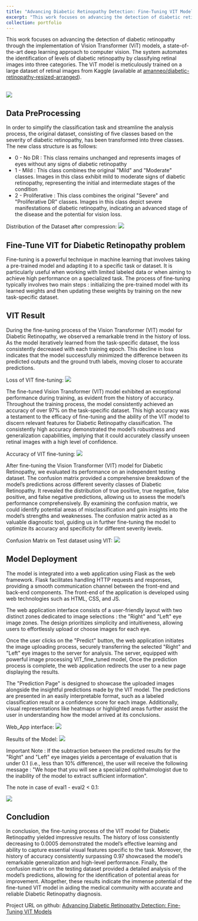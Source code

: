 ```yaml
---
title: "Advancing Diabetic Retinopathy Detection: Fine-Tuning VIT Models"
excerpt: "This work focuses on advancing the detection of diabetic retinopathy through the implementation of Vision Transformer (ViT) models, as state-of-the-art deep learning approach to computer vision.<br/><img src='/images/Retinopathy.png'>"
collection: portfolio
---
```


This work focuses on advancing the detection of diabetic retinopathy through the implementation of Vision Transformer (ViT) models, a state-of-the-art deep learning approach to computer vision. The system automates the identification of levels of diabetic retinopathy by classifying retinal images into three categories. The ViT model is meticulously trained on a large dataset of retinal images from Kaggle (available at <a href="https://www.kaggle.com/datasets/amanneo/diabetic-retinopathy-resized-arranged">amanneo/diabetic-retinopathy-resized-arranged</a>).

<br/><img src='/images/Retinopathy.png'>

<h2>Data PreProcessing</h2>

In order to simplify the classification task and streamline the analysis process, the original dataset, consisting of five classes based on the severity of diabetic retinopathy, has been transformed into three classes. The new class structure is as follows:

<ul>
    <li>0 - No DR : This class remains unchanged and represents images of eyes without any signs of diabetic retinopathy</li>
    <li>1 - Mild : This class combines the original "Mild" and "Moderate" classes. Images in this class exhibit mild to moderate signs of diabetic retinopathy, representing the initial and intermediate stages of the condition</li>
    <li>2 - Proliferative : This class combines the original "Severe" and "Proliferative DR" classes. Images in this class depict severe manifestations of diabetic retinopathy, indicating an advanced stage of the disease and the potential for vision loss.</li>
</ul>
Distribution of the Dataset after compression:
<img src='/images/Tsne_visualization.png'>

<h2>Fine-Tune VIT for Diabetic Retinopathy problem</h2>
Fine-tuning is a powerful technique in machine learning that involves taking a pre-trained model and adapting it to a specific task or dataset. It is particularly useful when working with limited labeled data or when aiming to achieve high performance on a specialized task. The process of fine-tuning typically involves two main steps : initializing the pre-trained model with its learned weights and then updating these weights by training on the new task-specific dataset.

<h2>VIT Result</h2>
During the fine-tuning process of the Vision Transformer (VIT) model for Diabetic Retinopathy, we observed a remarkable trend in the history of loss. As the model iteratively learned from the task-specific dataset, the loss consistently decreased with each training epoch. This decline in loss indicates that the model successfully minimized the difference between its predicted outputs and the ground truth labels, moving closer to accurate predictions.

Loss of VIT fine-tuning:
<img src='/images/histLoss_of_the_VIT_model.png'>

The fine-tuned Vision Transformer (VIT) model exhibited an exceptional performance during training, as evident from the history of accuracy. Throughout the training process, the model consistently achieved an accuracy of over 97% on the task-specific dataset. This high accuracy was a testament to the efficacy of fine-tuning and the ability of the VIT model to discern relevant features for Diabetic Retinopathy classification. The consistently high accuracy demonstrated the model’s robustness and generalization capabilities, implying that it could
accurately classify unseen retinal images with a high level of confidence.

Accuracy of VIT fine-tuning:
<img src='/images/histAccuracy_of_the_VIT_model.png'>

After fine-tuning the Vision Transformer (VIT) model for Diabetic Retinopathy, we evaluated its performance on an independent testing dataset. The confusion matrix provided a comprehensive breakdown of the model’s predictions across different severity classes of Diabetic Retinopathy. It revealed the distribution of true positive, true negative, false positive, and false negative predictions, allowing us to assess the model’s performance comprehensively. By examining the confusion matrix, we could identify potential areas of misclassification and
gain insights into the model’s strengths and weaknesses. The confusion matrix acted as a valuable diagnostic tool, guiding us in further fine-tuning the model to optimize its accuracy and specificity for different severity levels.

Confusion Matrix on Test dataset using VIT:
<img src='/images/Confusion_Matrix_VIT.png'>

<h2>Model Deployment</h2>

The model is integrated into a web application using Flask as the web framework. Flask facilitates handling HTTP requests and responses, providing a smooth communication channel between the front-end and back-end components. The front-end of the application is
developed using web technologies such as HTML, CSS, and JS.

The web application interface consists of a user-friendly layout with two distinct zones dedicated to image selections : the "Right" and "Left" eye image zones. The design prioritizes simplicity and intuitiveness, allowing users to effortlessly upload or choose images for each eye. 

Once the user clicks on the "Predict" button, the web application initiates the image uploading process, securely transferring the selected "Right" and "Left" eye images to the server for analysis. The server, equipped with powerful image processing VIT_fine_tuned model, Once the prediction process is complete, the web application redirects the user to a new page displaying the results.

The "Prediction Page" is designed to showcase the uploaded images alongside the insightful predictions made by the VIT model. The predictions are presented in an easily interpretable format, such as a labeled classification result or a confidence score for each image. Additionally, visual representations like heatmaps or highlighted areas further assist the user in understanding how the model arrived at its conclusions.

Web_App interface:
<img src='/images/with_images.png'>

Results of the Model:
<img src='/images/pridection.png'>

Important Note : If the subtraction between the predicted results for the "Right" and "Left" eye images yields a percentage of evaluation that is under 0.1 (i.e., less than 10% difference), the user will receive the following message : "We hope that you will see a specialized ophthalmologist due to the inability of the model to extract sufficient information".

The note in case of eval1 - eval2 < 0.1:

<img src='/images/doctor.png'>

<h2> Concludion </h2>
In conclusion, the fine-tuning process of the VIT model for Diabetic Retinopathy yielded impressive results. The history of loss consistently decreasing to 0.0005 demonstrated the model’s effective learning and ability to capture essential visual features specific to the task. Moreover, the history of accuracy consistently surpassing 0.97 showcased the model’s remarkable generalization and high-level performance. Finally, the confusion matrix on the testing dataset provided a detailed analysis of the model’s predictions, allowing for the identification of potential areas for improvement. Altogether, these results indicate the immense potential of the fine-tuned VIT model in aiding the medical community with accurate and reliable Diabetic Retinopathy diagnosis.

Project URL on github: <a href="https://github.com/jboussouf/Advancing-Diabetic-Retinopathy-Detection-for-Enhanced-Eye-Health">Advancing Diabetic Retinopathy Detection: Fine-Tuning VIT Models</a>